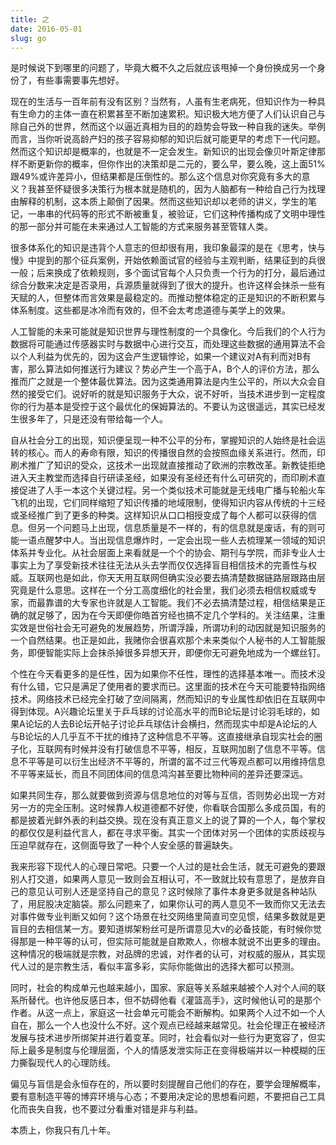 ```yaml
---
title: 之
date: 2016-05-01
slug: go
---
```


是时候说下到哪里的问题了，毕竟大概不久之后就应该甩掉一个身份换成另一个身份了，有些事需要事先想好。

现在的生活与一百年前有没有区别？当然有，人虽有生老病死，但知识作为一种具有生命力的主体一直在积累甚至不断加速累积。知识极大地方便了人们认识自己与除自己外的世界，然而这个以逼近真相为目的的趋势会导致一种自我的迷失。举例而言，当你听说高龄产妇的孩子容易抑郁的知识后就可能更早的考虑下一代问题。然而这个知识却是概率的，也就是不一定会发生。新知识的出现会像贝叶斯定律那样不断更新你的概率，但你作出的决策却是二元的，要么早，要么晚，这上面51%跟49%或许差异小，但结果都是压倒性的。那么这个信息对你究竟有多大的意义？我甚至怀疑很多决策行为根本就是随机的，因为人脑都有一种给自己行为找理由解释的机制，这本质上颠倒了因果。然而这些知识却以老师的讲义，学生的笔记，一串串的代码等的形式不断被重复，被验证，它们这种传播构成了文明中理性的那一部分并可能在未来通过人工智能的方式来服务甚至管辖人类。

很多体系化的知识是违背个人意志的但却很有用，我印象最深的是在《思考，快与慢》中提到的那个征兵案例，开始依赖面试官的经验与主观判断，结果征到的兵很一般；后来换成了依赖规则，多个面试官每个人只负责一个行为的打分，最后通过综合分数来决定是否录用，兵源质量就得到了很大的提升。也许这样会抹杀一些有天赋的人，但整体而言效果是最稳定的。而推动整体稳定的正是知识的不断积累与体系制度。这些都是冰冷而有效的，但不会太考虑道德与美学上的效果。

人工智能的未来可能就是知识世界与理性制度的一个具像化。今后我们的个人行为数据将可能通过传感器实时与数据中心进行交互，而处理这些数据的通用算法不会以个人利益为优先的，因为这会产生逻辑悖论，如果一个建议对A有利而对B有害，那么算法如何推送行为建议？势必产生一个高于A，B个人的评价方法，那么推而广之就是一个整体最优算法。因为这类通用算法是内生公平的，所以大众会自然的接受它们。说好听的就是知识服务于大众，说不好听，当技术进步到一定程度你的行为基本是受控于这个最优化的保姆算法的。不要认为这很遥远，其实已经发生很多年了，只是还没有带给每一个人。

自从社会分工的出现，知识便呈现一种不公平的分布，掌握知识的人始终是社会运转的核心。而人的寿命有限，知识的传播很自然的会按照血缘关系进行。然而，印刷术推广了知识的受众，这技术一出现就直接推动了欧洲的宗教改革。新教徒拒绝进入天主教堂而选择自行研读圣经，如果没有圣经还有什么可研究的，而印刷术直接促进了人手一本这个关键过程。另一个类似技术可能就是无线电广播与轮船火车飞机的出现，它们同样缩短了知识传播的地域限制，使得知识内容从传统的十三经或圣经推广到了更多的种类。这样知识从口口相授变成了每个人都可以获得的信息。但另一个问题马上出现，信息质量是不一样的，有的信息就是废话，有的则可能一语点醒梦中人。当出现信息爆炸时，一定会出现一些人去梳理某一领域的知识体系并专业化。从社会层面上来看就是一个个的协会、期刊与学院，而非专业人士事实上为了享受新技术往往无法从头去学而仅仅选择盲目相信技术的完善性与权威。互联网也是如此，你天天用互联网但确实没必要去搞清楚数据链路层跟路由层究竟是什么意思。这样在一个分工高度细化的社会里，我们必须去相信权威或专家，而最靠谱的大专家也许就是人工智能。我们不必去搞清楚过程，相信结果是正确的就足够了，因为在今天即便你皓首穷经也搞不定几个学科的。关注结果，注重实效是世俗社会无可避免的发展趋势，所谓浮躁，所谓功利的动因就是知识服务的一个自然结果。也正是如此，我赌你会很喜欢那个未来类似个人秘书的人工智能服务，即便智能实际上会抹杀掉很多异想天开，即便你无可避免地成为一个螺丝钉。

个性在今天看更多的是任性，因为如果你不任性，理性的选择基本唯一。而技术没有什么错，它只是满足了使用者的要求而已。这里面的技术在今天可能要特指网络技术。网络技术已经完全打破了空间隔离，然而知识的专业属性却依旧在互联网中得到体现。A兴趣论坛里关于乒乓球的讨论高水平的而B论坛是讨论羽毛球的，如果A论坛的人去B论坛开帖子讨论乒乓球估计会横扫，然而现实中却是A论坛的人与B论坛的人几乎互不干扰的维持了这种信息不平等。这直接继承自现实社会的圈子化，互联网有时候并没有打破信息不平等，相反，互联网加剧了信息不平等。信息不平等是可以衍生出经济不平等的，所谓的富不过三代等观点都可以用维持信息不平等来延长，而且不同团体间的信息鸿沟甚至要比物种间的差异还要深远。

如果共同生存，那么就要做到资源与信息地位的对等与互信，否则势必出现一方对另一方的完全压制。这时候靠人权道德都不好使，你看联合国那么多成员国，有的都是披着光鲜外表的利益交换。现在没有真正意义上的说了算的一个人，每个掌权的都仅仅是利益代言人，都在寻求平衡。其实一个团体对另一个团体的实质歧视与压迫早就存在，这侧面导致了一种个人安全感的普遍缺失。

我来形容下现代人的心理日常吧。只要一个人过的是社会生活，就无可避免的要跟别人打交道，如果两人意见一致则会互相认可，不一致就比较有意思了，是放弃自己的意见认可别人还是坚持自己的意见？这时候除了事件本身更多就是各种站队了，用屁股决定脑袋。那么问题来了，如果你认可的两人意见不一致而你又无法去对事件做专业判断又如何？这个场景在社交网络里简直司空见惯，结果多数就是更盲目的去相信某一方。要知道绑架粉丝可是所谓意见大v的必备技能，有时候你觉得那是一种平等的认可，但实际可能就是自欺欺人，你根本就说不出更多的理由。这种情况的极端就是宗教，对品牌的忠诚，对作者的认可，对权威的服从，其实现代人过的是宗教生活，看似丰富多彩，实际你能做出的选择大都可以预测。

同时，社会的构成单元也越来越小，国家、家庭等关系越来越被个人对个人间的联系所替代。也许他反感日本，但不妨碍他看《灌篮高手》，这时候他认可的是那个作者。从这一点上，家庭这一社会单元可能会不断解构。如果两个人过不如一个人自在，那么一个人也没什么不好。这个观点已经越来越常见。社会伦理正在被经济发展与技术进步所绑架并进行着变革。同时，社会看似对一些行为更宽容了，但实际上最多是制度与伦理层面，个人的情感发泄实际正在变得极端并以一种模糊的压力撕裂现代人的心理防线。

偏见与盲信是会永恒存在的，所以要时刻提醒自己他们的存在，要学会理解概率，要有意制造平等的博弈环境与心态；不要用决定论的思想看问题，不要把自己工具化而丧失自我，也不要过分看重对错是非与利益。

本质上，你我只有几十年。
